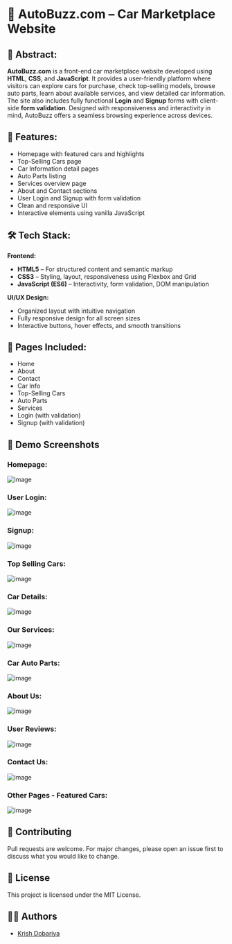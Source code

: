 # 🚗 AutoBuzz.com – Car Marketplace Website

## 🧾 Abstract:

**AutoBuzz.com** is a front-end car marketplace website developed using **HTML**, **CSS**, and **JavaScript**. It provides a user-friendly platform where visitors can explore cars for purchase, check top-selling models, browse auto parts, learn about available services, and view detailed car information. The site also includes fully functional **Login** and **Signup** forms with client-side **form validation**. Designed with responsiveness and interactivity in mind, AutoBuzz offers a seamless browsing experience across devices.

## 🚀 Features:

- Homepage with featured cars and highlights
- Top-Selling Cars page
- Car Information detail pages
- Auto Parts listing
- Services overview page
- About and Contact sections
- User Login and Signup with form validation
- Clean and responsive UI
- Interactive elements using vanilla JavaScript

## 🛠️ Tech Stack:

**Frontend:**
- **HTML5** – For structured content and semantic markup
- **CSS3** – Styling, layout, responsiveness using Flexbox and Grid
- **JavaScript (ES6)** – Interactivity, form validation, DOM manipulation

**UI/UX Design:**
- Organized layout with intuitive navigation
- Fully responsive design for all screen sizes
- Interactive buttons, hover effects, and smooth transitions

## 📄 Pages Included:

- Home
- About
- Contact
- Car Info
- Top-Selling Cars
- Auto Parts
- Services
- Login (with validation)
- Signup (with validation)

## 📸 Demo Screenshots

### Homepage:
![image](https://github.com/user-attachments/assets/fdf232da-beb1-4e68-9f75-f9495dd55fd6)

### User Login:
![image](https://github.com/user-attachments/assets/6d6290db-6ac5-4945-82ac-3ee36a5a74aa)

### Signup:
![image](https://github.com/user-attachments/assets/73be7a0c-8ea5-483a-ba4c-cb9868dfe58a)

### Top Selling Cars:
![image](https://github.com/user-attachments/assets/c55cc207-19c2-43e6-982f-9bfb00577613)

### Car Details:
![image](https://github.com/user-attachments/assets/71717bb9-6a8b-4b53-bde4-22f9165d9b5e)

### Our Services:
![image](https://github.com/user-attachments/assets/ede47668-5c91-4076-9847-abfc92937f6b)

### Car Auto Parts:
![image](https://github.com/user-attachments/assets/e133eed4-1844-402f-a4cb-8241343734a3)

### About Us:
![image](https://github.com/user-attachments/assets/5c792116-be04-4daf-8da2-ef5925707dba)

### User Reviews:
![image](https://github.com/user-attachments/assets/700c7613-916d-40b5-9640-fdb682fffd9e)

### Contact Us:
![image](https://github.com/user-attachments/assets/4e4d2273-8c76-43e7-ad10-b49840bfd317)

### Other Pages - Featured Cars:
![image](https://github.com/user-attachments/assets/63198db7-4a33-47b0-a732-4a502c30e296)


## 🤝 Contributing

Pull requests are welcome. For major changes, please open an issue first to discuss what you would like to change.


## 📄 License

This project is licensed under the MIT License.



## 👨‍💻 Authors

- [Krish Dobariya](https://github.com/krishpatel07)


